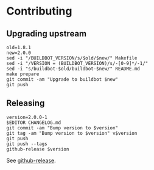 # Contributing

## Upgrading upstream

```shell
old=1.8.1
new=2.0.0
sed -i "/BUILDBOT_VERSION/s/$old/$new/" Makefile
sed -i "/VERSION = (BUILDBOT_VERSION)/s/-[0-9]*/-1/"
sed -i "s/buildbot-$old/buildbot-$new/" README.md
make prepare
git commit -am "Upgrade to buildbot $new"
git push
```

## Releasing

```shell
version=2.0.0-1
$EDITOR CHANGELOG.md
git commit -am "Bump version to $version"
git tag -am "Bump version to $version" v$version
git push
git push --tags
github-release $version
```

See [github-release](https://github.com/cjolowicz/scripts/blob/master/github/github-release.sh).
